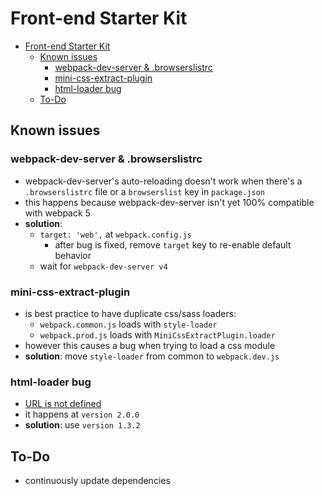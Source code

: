 # Front-end Starter Kit

- [Front-end Starter Kit](#front-end-starter-kit)
  - [Known issues](#known-issues)
    - [webpack-dev-server & .browserslistrc](#webpack-dev-server--browserslistrc)
    - [mini-css-extract-plugin](#mini-css-extract-plugin)
    - [html-loader bug](#html-loader-bug)
  - [To-Do](#to-do)

## Known issues

### webpack-dev-server & .browserslistrc

- webpack-dev-server's auto-reloading doesn't work when there's a `.browserslistrc` file or a `browserslist` key in `package.json`
- this happens because webpack-dev-server isn't yet 100% compatible with webpack 5
- **solution**:
  - `target: 'web',` at `webpack.config.js`
    - after bug is fixed, remove `target` key to re-enable default behavior
  - wait for `webpack-dev-server v4`

### mini-css-extract-plugin

- is best practice to have duplicate css/sass loaders:
  - `webpack.common.js` loads with `style-loader`
  - `webpack.prod.js` loads with `MiniCssExtractPlugin.loader`
- however this causes a bug when trying to load a css module
- **solution**: move `style-loader` from common to `webpack.dev.js`

### html-loader bug

- [URL is not defined](https://github.com/webpack-contrib/html-loader/issues/361)
- it happens at `version 2.0.0`
- **solution**: use `version 1.3.2`

## To-Do

- continuously update dependencies
